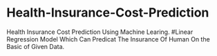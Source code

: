 # Health-Insurance-Cost-Prediction
Health Insurance Cost Prediction Using Machine Learing.
#Linear Regression Model Which Can Predicat The Insurance Of Human On the Basic of Given Data.
